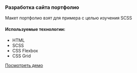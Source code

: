 ### Разработка сайта портфолио
Макет портфолио взят для примера с целью изучения SCSS

#### Используемые технологии:
* HTML
* SCSS
* CSS Flexbox
* CSS Grid

[Посмотреть демо](https://anastasyazhuk.github.io/portfolio-example/)
